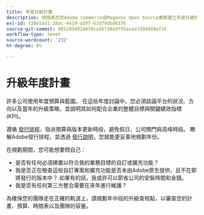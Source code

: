 ```yaml
---
title: 年度升級計畫
description: 檢閱為您的Adobe Commerce或Magento Open Source專案建立年度升級計畫的提示。
exl-id: f28e5ad1-28ac-4419-a507-63d79dbd6376
source-git-commit: d81283491447dcad5f38ddf55acea7d94889ef35
workflow-type: tm+mt
source-wordcount: '232'
ht-degree: 0%

---
```


# 升級年度計畫

許多公司使用年度預算與藍圖。 在這些年度討論中，您必須談論平台的狀況、方向以及當年的升級策略，並說明其如何配合企業的整體目標與關鍵績效指標(KPI)。

遵循 [發行排程](https://devdocs.magento.com/release/)，指派預算與版本更新時段，避免假日、公司關門與高峰時段。 瞭解Adobe發行排程，並透過 [發行說明](https://devdocs.magento.com/guides/v2.4/release-notes/bk-release-notes.html)，您就能更妥善地規劃年份。

在規劃期間，您可能想要問自己：

- 是否有任何必須建置以符合我的業務目標的自訂或擴充功能？
- 我是否正在檢查這些自訂專案和擴充功能是否未由Adobe原生提供，且不在即將發行的版本中？ 如果有的話，我或許可以節省公司的安裝時間和金錢。
- 我是否有任何第三方整合需要在來年進行維護？

為確保您的團隊走在正確的軌道上，請規劃年中段的升級查核點，以審查您的計畫、預算、時間表以及團隊的容量。
